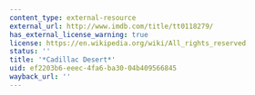```yaml
---
content_type: external-resource
external_url: http://www.imdb.com/title/tt0118279/
has_external_license_warning: true
license: https://en.wikipedia.org/wiki/All_rights_reserved
status: ''
title: '*Cadillac Desert*'
uid: ef2203b6-eeec-4fa6-ba30-04b409566845
wayback_url: ''
---
```

